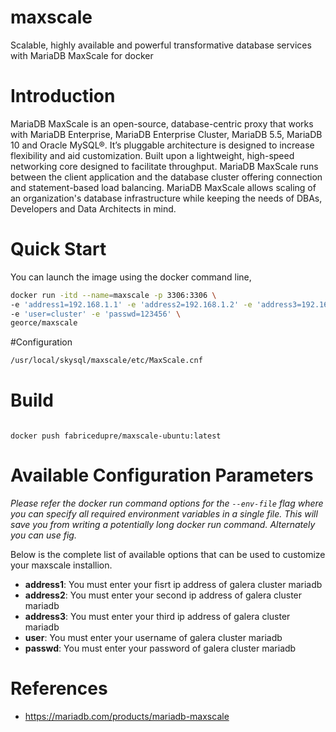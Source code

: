 # maxscale
Scalable, highly available and powerful transformative database services with MariaDB MaxScale for docker
# Introduction
MariaDB MaxScale is an open-source, database-centric proxy that works with MariaDB Enterprise, MariaDB Enterprise Cluster, MariaDB 5.5, MariaDB 10 and Oracle MySQL®. It’s pluggable architecture is designed to increase flexibility and aid customization. Built upon a lightweight, high-speed networking core designed to facilitate throughput. MariaDB MaxScale runs between the client application and the database cluster offering connection and statement-based load balancing. MariaDB MaxScale allows scaling of an organization's database infrastructure while keeping the needs of DBAs, Developers and Data Architects in mind.
# Quick Start
You can launch the image using the docker command line,

```bash
docker run -itd --name=maxscale -p 3306:3306 \
-e 'address1=192.168.1.1' -e 'address2=192.168.1.2' -e 'address3=192.168.1.3' \
-e 'user=cluster' -e 'passwd=123456' \
georce/maxscale
```

#Configuration
```bash
/usr/local/skysql/maxscale/etc/MaxScale.cnf
```

# Build
```docker build -t fabricedupre/maxscale-ubuntu:latest .

docker push fabricedupre/maxscale-ubuntu:latest
```

# Available Configuration Parameters
*Please refer the docker run command options for the `--env-file` flag where you can specify all required environment variables in a single file. This will save you from writing a potentially long docker run command. Alternately you can use fig.*

Below is the complete list of available options that can be used to customize your maxscale installion.

- **address1**: You must enter your fisrt ip address of galera cluster mariadb
- **address2**: You must enter your second ip address of galera cluster mariadb
- **address3**: You must enter your third ip address of galera cluster mariadb
- **user**:     You must enter your username of galera cluster mariadb
- **passwd**:   You must enter your password of galera cluster mariadb

# References
 * https://mariadb.com/products/mariadb-maxscale
